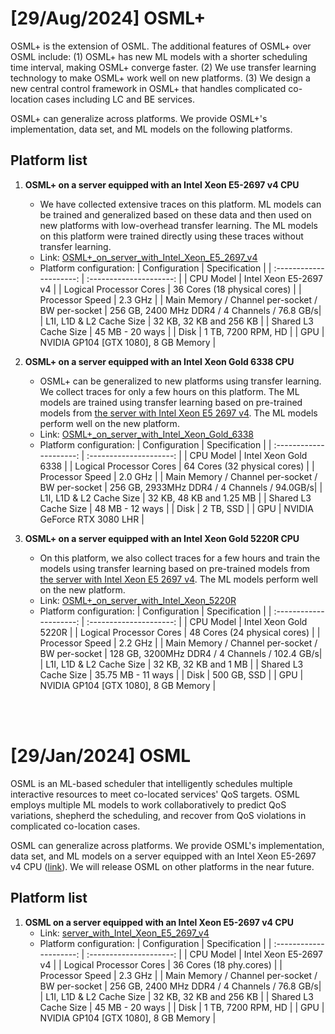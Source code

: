 # [29/Aug/2024] OSML+
OSML+ is the extension of OSML. The additional features of OSML+ over OSML include: (1) OSML+ has new ML models with a shorter scheduling time interval, making OSML+ converge faster. (2) We use transfer learning technology to make OSML+ work well on new platforms. (3) We design a new central control framework in OSML+ that handles complicated co-location cases including LC and BE services. 

OSML+ can generalize across platforms. We provide OSML+'s implementation, data set, and ML models on the following platforms.

## Platform list
1. **OSML+ on a server equipped with an Intel Xeon E5-2697 v4 CPU**
    - We have collected extensive traces on this platform. ML models can be trained and generalized based on these data and then used on new platforms with low-overhead transfer learning. The ML models on this platform were trained directly using these traces without transfer learning.
    - Link: [OSML+_on_server_with_Intel_Xeon_E5_2697_v4](https://github.com/Sys-Inventor-Lab/AI4System-OSML/blob/master/OSML+_on_server_with_Intel_Xeon_E5_2697_v4)
    - Platform configuration:
        | Configuration | Specification |
        | :---------------------: | :---------------------: | 
        | CPU Model | Intel Xeon E5-2697 v4 |
        | Logical Processor Cores | 36 Cores (18 physical cores) |
        | Processor Speed | 2.3 GHz |
        | Main Memory / Channel per-socket / BW per-socket | 256 GB, 2400 MHz DDR4 / 4 Channels / 76.8 GB/s|
        | L1I, L1D & L2 Cache Size | 32 KB, 32 KB and 256 KB |
        | Shared L3 Cache Size | 45 MB - 20 ways |
        | Disk | 1 TB, 7200 RPM, HD |
        | GPU | NVIDIA GP104 [GTX 1080], 8 GB Memory |


2. **OSML+ on a server equipped with an Intel Xeon Gold 6338 CPU**
    - OSML+ can be generalized to new platforms using transfer learning. We collect traces for only a few hours on this platform. The ML models are trained using transfer learning based on pre-trained models from [the server with Intel Xeon E5 2697 v4](https://github.com/Sys-Inventor-Lab/AI4System-OSML/blob/master/OSML+_on_server_with_Intel_Xeon_E5_2697_v4). The ML models perform well on the new platform.
    - Link: [OSML+_on_server_with_Intel_Xeon_Gold_6338](https://github.com/Sys-Inventor-Lab/AI4System-OSML/blob/master/OSML+_on_server_with_Intel_Xeon_Gold_6338)
    - Platform configuration:
        | Configuration           | Specification           |
        | :---------------------: | :---------------------: | 
        | CPU Model               | Intel Xeon Gold 6338    |
        | Logical Processor Cores | 64 Cores (32 physical cores) |
        | Processor Speed         | 2.0 GHz                  |
        | Main Memory / Channel per-socket / BW per-socket | 256 GB, 2933MHz DDR4 / 4 Channels / 94.0GB/s|
        | L1I, L1D & L2 Cache Size | 32 KB, 48 KB and 1.25 MB |
        | Shared L3 Cache Size | 48 MB - 12 ways |
        | Disk | 2 TB, SSD |
        | GPU | NVIDIA GeForce RTX 3080 LHR |


3. **OSML+ on a server equipped with an Intel Xeon Gold 5220R CPU**
    - On this platform, we also collect traces for a few hours and train the models using transfer learning based on pre-trained models from [the server with Intel Xeon E5 2697 v4](https://github.com/Sys-Inventor-Lab/AI4System-OSML/blob/master/OSML+_on_server_with_Intel_Xeon_E5_2697_v4). The ML models perform well on the new platform.
    - Link: [OSML+_on_server_with_Intel_Xeon_5220R](https://github.com/Sys-Inventor-Lab/AI4System-OSML/blob/master/OSML+_on_server_with_Intel_Xeon_Gold_5220R)
    - Platform configuration:
        | Configuration           | Specification           |
        | :---------------------: | :---------------------: | 
        | CPU Model               | Intel Xeon Gold 5220R   |
        | Logical Processor Cores | 48 Cores (24 physical cores) |
        | Processor Speed         | 2.2 GHz                  |
        | Main Memory / Channel per-socket / BW per-socket | 128 GB, 3200MHz DDR4 / 4 Channels / 102.4 GB/s|
        | L1I, L1D & L2 Cache Size | 32 KB, 32 KB and 1 MB |
        | Shared L3 Cache Size | 35.75 MB - 11 ways |
        | Disk | 500 GB, SSD |
        | GPU | NVIDIA GP104 [GTX 1080], 8 GB Memory |

<br/>
<br/>

# [29/Jan/2024] OSML
OSML is an ML-based scheduler that intelligently schedules multiple interactive resources to meet co-located services' QoS targets. OSML employs multiple ML models to work collaboratively to predict QoS variations, shepherd the scheduling, and recover from QoS violations in complicated co-location cases.

OSML can generalize across platforms. We provide OSML's implementation, data set, and ML models on a server equipped with an Intel Xeon E5-2697 v4 CPU ([link](https://github.com/Sys-Inventor-Lab/AI4System-OSML/blob/master/OSML_on_server_with_Intel_Xeon_E5_2697_v4)). We will release OSML on other platforms in the near future.

## Platform list
1. **OSML on a server equipped with an Intel Xeon E5-2697 v4 CPU**
    - Link: [server_with_Intel_Xeon_E5_2697_v4](https://github.com/Sys-Inventor-Lab/AI4System-OSML/blob/master/OSML_on_server_with_Intel_Xeon_E5_2697_v4)
    - Platform configuration:
        | Configuration           | Specification           |
        | :---------------------: | :---------------------: | 
        | CPU Model               | Intel Xeon E5-2697 v4   |
        | Logical Processor Cores | 36 Cores (18 phy.cores) |
        | Processor Speed         | 2.3 GHz                  |
        | Main Memory / Channel per-socket / BW per-socket | 256 GB, 2400 MHz DDR4 / 4 Channels / 76.8 GB/s|
        | L1I, L1D & L2 Cache Size | 32 KB, 32 KB and 256 KB |
        | Shared L3 Cache Size | 45 MB - 20 ways |
        | Disk | 1 TB, 7200 RPM, HD |
        | GPU | NVIDIA GP104 [GTX 1080], 8 GB Memory |
